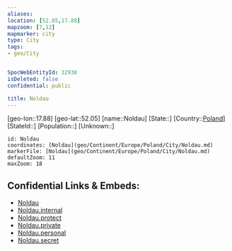 ```yaml
---
aliases: 
location: [52.05,17.88]
mapzoom: [7,12] 
mapmarker: city 
type: City
tags:
- geo/City


SpocWebEntityId: 32938
isDeleted: false
confidential: public

title: Noldau
---
```

[geo-lon::17.88]
[geo-lat::52.05]
[name::Noldau]
[State::]
[Country::[Poland](geo/Continent/Europe/Poland.md)]
[StateId::]
[Population::]
[Unknown::]


```leaflet
id: Noldau
coordinates: [Noldau](geo/Continent/Europe/Poland/City/Noldau.md)
markerFile: [Noldau](geo/Continent/Europe/Poland/City/Noldau.md)
defaultZoom: 11 
maxZoom: 18
```


## Confidential Links & Embeds: 
- [Noldau](../../../../../../_public/geo/Continent/Europe/Poland/City/Noldau.md) 
- [Noldau.internal](../../../../../../_internal/geo/Continent/Europe/Poland/City/Noldau.internal.md) 
- [Noldau.protect](../../../../../../_protect/geo/Continent/Europe/Poland/City/Noldau.protect.md) 
- [Noldau.private](../../../../../../_private/geo/Continent/Europe/Poland/City/Noldau.private.md) 
- [Noldau.personal](../../../../../../_personal/geo/Continent/Europe/Poland/City/Noldau.personal.md) 
- [Noldau.secret](../../../../../../_secret/geo/Continent/Europe/Poland/City/Noldau.secret.md) 
